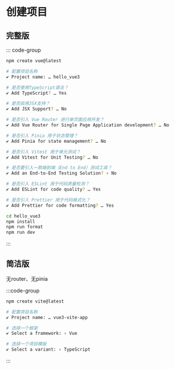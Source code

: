 # 创建项目

## 完整版

::: code-group

```sh [1.创建命令]
npm create vue@latest
```

```sh [2.具体配置]
# 配置项目名称
✔ Project name: … hello_vue3

# 是否使用TypeScript语法？
✔ Add TypeScript? … Yes

# 是否启用JSX支持？
✔ Add JSX Support? … No

# 是否引入 Vue Router 进行单页面应用开发？
✔ Add Vue Router for Single Page Application development? … No

# 是否引入 Pinia 用于状态管理？
✔ Add Pinia for state management? … No

# 是否引入 Vitest 用于单元测试？
✔ Add Vitest for Unit Testing? … No

# 是否要引入一款端到端（End to End）测试工具？
✔ Add an End-to-End Testing Solution? › No

# 是否引入 ESLint 用于代码质量检测？
✔ Add ESLint for code quality? … Yes

# 是否引入 Prettier 用于代码格式化？ 
✔ Add Prettier for code formatting? … Yes
```

```sh [3.项目构建完成]
cd hello_vue3
npm install
npm run format
npm run dev
```

:::

## 简洁版

无router、无pinia

:::code-group

```sh [1.创建命令]
npm create vite@latest
```

```sh [2.具体配置]
# 配置项目名称
✔ Project name: … vue3-vite-app

# 选择一个框架
✔ Select a framework: › Vue

# 选择一个项目模版
✔ Select a variant: › TypeScript
```

:::
